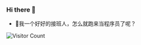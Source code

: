 ### Hi there 👋

- 🤔我一个好好的接班人，怎么就跑来当程序员了呢？

<!--
**liubaicai/liubaicai** is a ✨ _special_ ✨ repository because its `README.md` (this file) appears on your GitHub profile.

Here are some ideas to get you started:

- 🔭 I’m currently working on ...
- 🌱 I’m currently learning ...
- 👯 I’m looking to collaborate on ...
- 🤔 I’m looking for help with ...
- 💬 Ask me about ...
- 📫 How to reach me: ...
- 😄 Pronouns: ...
- ⚡ Fun fact: ...
-->

<!--
[![liubaicai stats](https://github-readme-stats.vercel.app/api?username=liubaicai)](https://github.com/liubaicai)
-->
![Visitor Count](https://profile-counter.glitch.me/liubaicai/count.svg)
